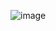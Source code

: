 ![image](https://github.com/Abiji-2020/DSA-Cracker/assets/145255212/87f0823b-f396-4ddb-b926-682b3e4825bc)
